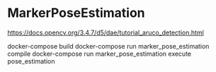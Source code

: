# MarkerPoseEstimation

https://docs.opencv.org/3.4.7/d5/dae/tutorial_aruco_detection.html

docker-compose build
docker-compose run marker_pose_estimation compile
docker-compose run marker_pose_estimation execute pose_estimation